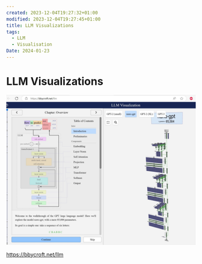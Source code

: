 ```yaml
---
created: 2023-12-04T19:27:32+01:00
modified: 2023-12-04T19:27:45+01:00
title: LLM Visualizations
tags:
  - LLM
  - Visualisation
Date: 2024-01-23
---
```


# LLM Visualizations


![](../_asset/2023-12-04_LLM_Visualizations_image_1.jpg)

<https://bbycroft.net/llm>

